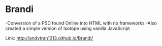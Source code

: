 # Brandi
-Conversion of a PSD found Online into HTML with no frameworks
-Also created a simple version of Isotope using vanilla JavaScript

Link:
http://andytran1013.github.io/Brandi/
